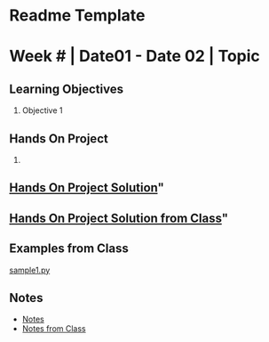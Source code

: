 # Readme Template
# Week # | Date01 - Date 02 | Topic
## Learning Objectives
1.  Objective 1
## Hands On Project
1. 

## [Hands On Project Solution](HandsOn/y)"
## [Hands On Project Solution from Class](HandsOn/)"

## Examples from Class
[sample1.py](samples/sample1.py)
## Notes
*   [Notes](Notes/Notes.md)
*   [Notes from Class](Notes/ClassNotes.ipynb)